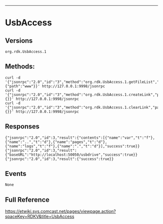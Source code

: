 -----------------
# UsbAccess

## Versions
`org.rdk.UsbAccess.1`

## Methods:
```
curl -d '{"jsonrpc":"2.0","id":"3","method":"org.rdk.UsbAccess.1.getFileList","params":{"path":"www"}}' http://127.0.0.1:9998/jsonrpc
curl -d '{"jsonrpc":"2.0","id":"3","method":"org.rdk.UsbAccess.1.createLink","params":{}}' http://127.0.0.1:9998/jsonrpc
curl -d '{"jsonrpc":"2.0","id":"3","method":"org.rdk.UsbAccess.1.clearLink","params":{}}' http://127.0.0.1:9998/jsonrpc
```

## Responses
```
{"jsonrpc":"2.0","id":3,"result":{"contents":[{"name":"var","t":"f"},{"name":"..","t":"d"},{"name":"pages","t":"d"},{"name":"logs","t":"f"},{"name":".","t":"d"}],"success":true}}
{"jsonrpc":"2.0","id":3,"result":{"baseURL":"http://localhost:50050/usbdrive","success":true}}
{"jsonrpc":"2.0","id":3,"result":{"success":true}}
```

## Events
```
None
```

## Full Reference
https://etwiki.sys.comcast.net/pages/viewpage.action?spaceKey=RDKV&title=UsbAccess